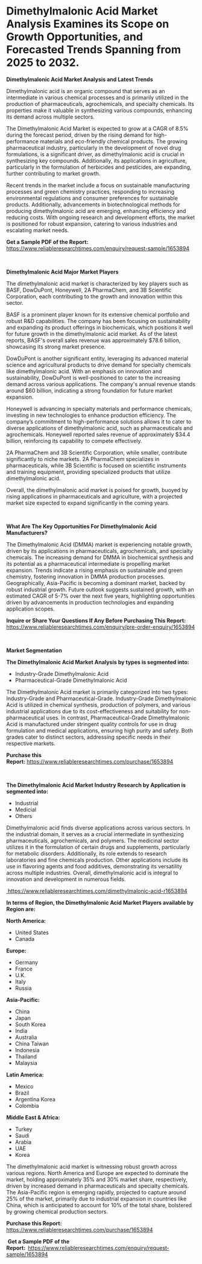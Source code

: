 <p><h1>Dimethylmalonic Acid Market Analysis Examines its Scope on Growth Opportunities, and Forecasted Trends Spanning from 2025 to 2032.</h1></p><p><strong>Dimethylmalonic Acid Market Analysis and Latest Trends</strong></p>
<p><p>Dimethylmalonic acid is an organic compound that serves as an intermediate in various chemical processes and is primarily utilized in the production of pharmaceuticals, agrochemicals, and specialty chemicals. Its properties make it valuable in synthesizing various compounds, enhancing its demand across multiple sectors.</p><p>The Dimethylmalonic Acid Market is expected to grow at a CAGR of 8.5% during the forecast period, driven by the rising demand for high-performance materials and eco-friendly chemical products. The growing pharmaceutical industry, particularly in the development of novel drug formulations, is a significant driver, as dimethylmalonic acid is crucial in synthesizing key compounds. Additionally, its applications in agriculture, particularly in the formulation of herbicides and pesticides, are expanding, further contributing to market growth.</p><p>Recent trends in the market include a focus on sustainable manufacturing processes and green chemistry practices, responding to increasing environmental regulations and consumer preferences for sustainable products. Additionally, advancements in biotechnological methods for producing dimethylmalonic acid are emerging, enhancing efficiency and reducing costs. With ongoing research and development efforts, the market is positioned for robust expansion, catering to various industries and escalating market needs.</p></p>
<p><strong>Get a Sample PDF of the Report:&nbsp;</strong> <a href="https://www.reliableresearchtimes.com/enquiry/request-sample/1653894?utm_campaign=3113&utm_medium=2&utm_source=Github&utm_content=ia&utm_term=18042025&utm_id=dimethylmalonic-acid">https://www.reliableresearchtimes.com/enquiry/request-sample/1653894</a></p>
<p>&nbsp;</p>
<p><strong>Dimethylmalonic Acid Major Market Players</strong></p>
<p><p>The dimethylmalonic acid market is characterized by key players such as BASF, DowDuPont, Honeywell, 2A PharmaChem, and 3B Scientific Corporation, each contributing to the growth and innovation within this sector.</p><p>BASF is a prominent player known for its extensive chemical portfolio and robust R&D capabilities. The company has been focusing on sustainability and expanding its product offerings in biochemicals, which positions it well for future growth in the dimethylmalonic acid market. As of the latest reports, BASF's overall sales revenue was approximately $78.6 billion, showcasing its strong market presence.</p><p>DowDuPont is another significant entity, leveraging its advanced material science and agricultural products to drive demand for specialty chemicals like dimethylmalonic acid. With an emphasis on innovation and sustainability, DowDuPont is well-positioned to cater to the increasing demand across various applications. The company's annual revenue stands around $60 billion, indicating a strong foundation for future market expansion.</p><p>Honeywell is advancing in specialty materials and performance chemicals, investing in new technologies to enhance production efficiency. The company’s commitment to high-performance solutions allows it to cater to diverse applications of dimethylmalonic acid, such as pharmaceuticals and agrochemicals. Honeywell reported sales revenue of approximately $34.4 billion, reinforcing its capability to compete effectively.</p><p>2A PharmaChem and 3B Scientific Corporation, while smaller, contribute significantly to niche markets. 2A PharmaChem specializes in pharmaceuticals, while 3B Scientific is focused on scientific instruments and training equipment, providing specialized products that utilize dimethylmalonic acid.</p><p>Overall, the dimethylmalonic acid market is poised for growth, buoyed by rising applications in pharmaceuticals and agriculture, with a projected market size expected to expand significantly in the coming years.</p></p>
<p>&nbsp;</p>
<p><strong>What Are The Key Opportunities For Dimethylmalonic Acid Manufacturers?</strong></p>
<p><p>The Dimethylmalonic Acid (DMMA) market is experiencing notable growth, driven by its applications in pharmaceuticals, agrochemicals, and specialty chemicals. The increasing demand for DMMA in biochemical synthesis and its potential as a pharmaceutical intermediate is propelling market expansion. Trends indicate a rising emphasis on sustainable and green chemistry, fostering innovation in DMMA production processes. Geographically, Asia-Pacific is becoming a dominant market, backed by robust industrial growth. Future outlook suggests sustained growth, with an estimated CAGR of 5-7% over the next five years, highlighting opportunities driven by advancements in production technologies and expanding application scopes.</p></p>
<p><strong>Inquire or Share Your Questions If Any Before Purchasing This Report:</strong> <a href="https://www.reliableresearchtimes.com/enquiry/pre-order-enquiry/1653894?utm_campaign=3113&utm_medium=2&utm_source=Github&utm_content=ia&utm_term=18042025&utm_id=dimethylmalonic-acid">https://www.reliableresearchtimes.com/enquiry/pre-order-enquiry/1653894</a></p>
<p>&nbsp;</p>
<p><strong>Market Segmentation</strong></p>
<p><strong>The Dimethylmalonic Acid Market Analysis by types is segmented into:</strong></p>
<p><ul><li>Industry-Grade Dimethylmalonic Acid</li><li>Pharmaceutical-Grade Dimethylmalonic Acid</li></ul></p>
<p><p>The Dimethylmalonic Acid market is primarily categorized into two types: Industry-Grade and Pharmaceutical-Grade. Industry-Grade Dimethylmalonic Acid is utilized in chemical synthesis, production of polymers, and various industrial applications due to its cost-effectiveness and suitability for non-pharmaceutical uses. In contrast, Pharmaceutical-Grade Dimethylmalonic Acid is manufactured under stringent quality controls for use in drug formulation and medical applications, ensuring high purity and safety. Both grades cater to distinct sectors, addressing specific needs in their respective markets.</p></p>
<p><strong>Purchase this Report:&nbsp;</strong><a href="https://www.reliableresearchtimes.com/purchase/1653894?utm_campaign=3113&utm_medium=2&utm_source=Github&utm_content=ia&utm_term=18042025&utm_id=dimethylmalonic-acid">https://www.reliableresearchtimes.com/purchase/1653894</a></p>
<p>&nbsp;</p>
<p><strong>The Dimethylmalonic Acid Market Industry Research by Application is segmented into:</strong></p>
<p><ul><li>Industrial</li><li>Medicial</li><li>Others</li></ul></p>
<p><p>Dimethylmalonic acid finds diverse applications across various sectors. In the industrial domain, it serves as a crucial intermediate in synthesizing pharmaceuticals, agrochemicals, and polymers. The medicinal sector utilizes it in the formulation of certain drugs and supplements, particularly for metabolic disorders. Additionally, its role extends to research laboratories and fine chemicals production. Other applications include its use in flavoring agents and food additives, demonstrating its versatility across multiple industries. Overall, dimethylmalonic acid is integral to innovation and development in numerous fields.</p></p>
<p><a href="https://www.reliableresearchtimes.com/dimethylmalonic-acid-r1653894?utm_campaign=3113&utm_medium=2&utm_source=Github&utm_content=ia&utm_term=18042025&utm_id=dimethylmalonic-acid">&nbsp;https://www.reliableresearchtimes.com/dimethylmalonic-acid-r1653894</a></p>
<p><strong>In terms of Region, the Dimethylmalonic Acid Market Players available by Region are:</strong></p>
<p>
    <p> <strong> North America: </strong>
        <ul>
            <li>United States</li>
            <li>Canada</li>
        </ul>
        </p> 
    <p> <strong> Europe: </strong>
        <ul>
            <li>Germany</li>
            <li>France</li>
            <li>U.K.</li>
            <li>Italy</li>
            <li>Russia</li>
        </ul>
        </p> 
    <p> <strong> Asia-Pacific: </strong>
        <ul>
            <li>China</li>
            <li>Japan</li>
            <li>South Korea</li>
            <li>India</li>
            <li>Australia</li>
            <li>China Taiwan</li>
            <li>Indonesia</li>
            <li>Thailand</li>
            <li>Malaysia</li>
        </ul>
        </p> 
    <p> <strong> Latin America: </strong>
        <ul>
            <li>Mexico</li>
            <li>Brazil</li>
            <li>Argentina Korea</li>
            <li>Colombia</li>
        </ul>
        </p> 
    <p> <strong> Middle East & Africa: </strong>
        <ul>
            <li>Turkey</li>
            <li>Saudi</li>
            <li>Arabia</li>
            <li>UAE</li>
            <li>Korea</li>
        </ul>
    </p>
    </p>
<p><p>The dimethylmalonic acid market is witnessing robust growth across various regions. North America and Europe are expected to dominate the market, holding approximately 35% and 30% market share, respectively, driven by increased demand in pharmaceuticals and specialty chemicals. The Asia-Pacific region is emerging rapidly, projected to capture around 25% of the market, primarily due to industrial expansion in countries like China, which is anticipated to account for 10% of the total share, bolstered by growing chemical production sectors.</p></p>
<p><strong>Purchase this Report: </strong><a href="https://www.reliableresearchtimes.com/purchase/1653894?utm_campaign=3113&utm_medium=2&utm_source=Github&utm_content=ia&utm_term=18042025&utm_id=dimethylmalonic-acid">https://www.reliableresearchtimes.com/purchase/1653894</a></p>
<p>&nbsp;<strong>Get a Sample PDF of the Report:&nbsp;&nbsp;</strong><a href="https://www.reliableresearchtimes.com/enquiry/request-sample/1653894?utm_campaign=3113&utm_medium=2&utm_source=Github&utm_content=ia&utm_term=18042025&utm_id=dimethylmalonic-acid">https://www.reliableresearchtimes.com/enquiry/request-sample/1653894</a></p>
<p><strong></strong></p>
<p><p></p><p></p><p></p></p>